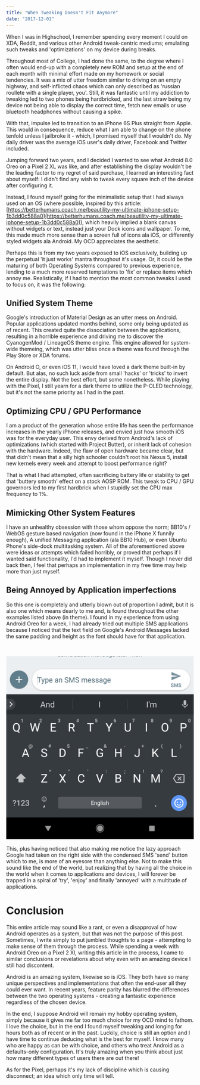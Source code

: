 ```yaml
---
title: "When Tweaking Doesn't Fit Anymore"
date: "2017-12-01"
---
```


When I was in Highschool, I remember spending every moment I could on XDA, Reddit, and various other Android tweak-centric mediums; emulating such tweaks and 'optimizations' on my device during breaks.

Throughout most of College, I had done the same, to the degree where I often would end-up with a completely new ROM and setup at the end of each month with minimal effort made on my homework or social tendencies. It was a mix of utter freedom similar to driving on an empty highway, and self-inflicted chaos which can only described as 'russian roullete with a single player, you'. Still, it was fantastic until my addiction to tweaking led to two phones being hardbricked, and the last straw being my device not being able to display the correct time, fetch new emails or use bluetooth headphones without causing a spike.

With that, impulse led to transition to an iPhone 6S Plus straight from Apple. This would in consequence, reduce what I am able to change on the phone tenfold unless I jailbroke it - which, I promised myself that I wouldn't do. My daily driver was the average iOS user's daily driver, Facebook and Twitter included.

Jumping forward two years, and I decided I wanted to see what Android 8.0 Oreo on a Pixel 2 XL was like, and after establishing the display wouldn't be the leading factor to my regret of said purchase, I learned an interesting fact about myself: I didn't find any wish to tweak every square inch of the device after configuring it.

Instead, I found myself going for the minimalistic setup that I had always used on an OS (where possible, inspired by this article:[https://betterhumans.coach.me/beautility-my-ultimate-iphone-setup-1b3dd0c588a0](https://betterhumans.coach.me/beautility-my-ultimate-iphone-setup-1b3dd0c588a0)), which heavily implied a blank canvas without widgets or text, instead just your Dock icons and wallpaper. To me, this made much more sense than a screen full of icons ala iOS, or differently styled widgets ala Android. My OCD appreciates the aesthetic.

Perhaps this is from my two years exposed to iOS exclusively, building up the perpetual 'it just works' mantra throughout it's usage. Or, it could be the maturing of both Operating Systems compared to previous experience, lending to a much more reserved temptations to 'fix' or replace items which annoy me. Realistically, if I had to mention the most common tweaks I used to focus on, it was the following:

## Unified System Theme

Google's introduction of Material Design as an utter mess on Android. Popular applications updated months behind, some only being updated as of recent. This created quite the dissociation between the applications, resulting in a horrible experience and driving me to discover the CyanogenMod / LineageOS theme engine. This engine allowed for system-wide themeing, which was utter bliss once a theme was found through the Play Store or XDA forums.

On Android O, or even iOS 11, I would have loved a dark theme built-in by default. But alas, no such luck aside from small 'hacks' or 'tricks' to invert the entire display. Not the best effort, but some nonetheless. While playing with the Pixel, I still yearn for a dark theme to utilize the P-OLED technology, but it's not the same priority as I had in the past.

## Optimizing CPU / GPU Performance

I am a product of the generation whose entire life has seen the performance increases in the yearly iPhone releases, and envied just how smooth iOS was for the everyday user. This envy derived from Android's lack of optimizations (which started with Project Butter), or inherit lack of cohesion with the hardware. Indeed, the flaw of open hardware became clear, but that didn't mean that a silly high schooler couldn't root his Nexus 5, install new kernels every week and attempt to boost performance right?

That is what I had attempted, often sacrificing battery life or stability to get that 'buttery smooth' effect on a stock AOSP ROM. This tweak to CPU / GPU governors led to my first hardbrick when I stupidly set the CPU max frequency to 1%.

## Mimicking Other System Features

I have an unhealthy obsession with those whom oppose the norm; BB10's / WebOS gesture based navigation (now found in the iPhone X funnily enough), A unified Messaging application (ala BB10 Hub), or even Ubuntu Phone's side-dock multitasking system. All of the aforementioned above were ideas or attempts which failed horribly, or proved that perhaps if I wanted said functionality, I'd had to implement it myself. Though I never did back then, I feel that perhaps an implementation in my free time may help more than just myself.

## Being Annoyed by Application imperfections

So this one is completely and utterly blown out of proportion I admit, but it is also one which means dearly to me and, is found throughout the other examples listed above (in theme). I found in my experience from using Android Oreo for a week, I had already tried out multiple SMS applications because I noticed that the text field on Google's Android Messages lacked the same padding and height as the font should have for that application.

 

[![](images/Screenshot_20171130-223756-e1512102616116-1024x998.png)](http://raygervais.ca/wp-content/uploads/2017/11/Screenshot_20171130-223756-e1512102616116.png)

This, plus having noticed that also making me notice the lazy approach Google had taken on the right side with the condensed SMS 'send' button which to me, is more of an eyesore than anything else. Not to make this sound like the end of the world, but realizing that by having all the choice in the world when it comes to applications and devices, I will forever be trapped in a spiral of 'try', 'enjoy' and finally 'annoyed' with a multitude of applications.

# Conclusion

This entire article may sound like a rant, or even a disapproval of how Android operates as a system, but that was not the purpose of this post. Sometimes, I write simply to put jumbled thoughts to a page - attempting to make sense of them through the process. While spending a week with Android Oreo on a Pixel 2 Xl, writing this article in the process, I came to similar conclusions or revelations about why even with an amazing device I still had discontent.

Android is an amazing system, likewise so is iOS. They both have so many unique perspectives and implementations that often the end-user all they could ever want. In recent years, feature parity has blurred the differences between the two operating systems - creating a fantastic experience regardless of the chosen device.

In the end, I suppose Android will remain my hobby operating system, simply because it gives me far too much choice for my OCD mind to fathom. I love the choice, but in the end I found myself tweaking and longing for hours both as of recent or in the past. Luckily, choice is still an option and I have time to continue deducing what is the best for myself. I know many who are happy as can be with choice, and others who treat Android as a defaults-only configuration. It's truly amazing when you think about just how many different types of users there are out there!

As for the Pixel, perhaps it's my lack of discipline which is causing disconnect; an idea which only time will tell.
